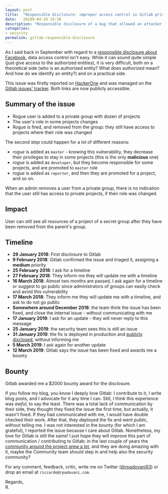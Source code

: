 ```yaml
---
layout: post
title:  "Responsible disclosure: improper access control in Gitlab private project."
date:   20189-04-19 19:30
description: "Responsible disclosure of a bug that allowed an attacker to see a victim's private Facebook friends, with only knowledge of the victim's email address."
categories:
- security
permalink: gitlab-responsible-disclosure
---
```


As I said back in September with regard to a [responsible disclosure about Facebook][0], data access control isn't easy. While it can sound quite simple (just give
access to the authorized entities), it is very difficult, both on a theoretical
side (who is an authorized entity? What does authorized mean? And how do we
identify an entity?) and on a practical side.

This issue was firstly reported on [HackerOne][1] and was managed on the [Gitlab issues' tracker][2]. Both links are now publicly accessible.


## Summary of the issue

- Rogue user is added to a private group with dozen of projects
- The user's role in some projects changes
- Rogue is fired, and removed from the group: they still have access to projects where their role was changed

The second step could happen for a lot of different reasons:
- *rogue* is added as `master` - knowing this vulnerability, they decrease their privileges to stay in some projects (this is the only **malicious** one)
- *rogue* is added as `developer`, but they become responsible for some projects, and are promoted to `master` role
- *rogue* is added as `reporter`, and then they are promoted for a project, and so on.

When an admin removes a user from a private group, there is no indication that the user still has access to private projects, if their role was changed.

## Impact

User can still see all resources of a project of a secret group after they have been removed from the parent's group.

## Timeline

- **29 January 2018**: First disclosure to Gitlab
- **9 February 2018**: Gitlab confirmed the issue and triaged it, assigning a **medium** priority
- **25 February 2018**: I ask for a timeline
- **27 February 2018**: They inform me they will update me with a timeline
- **16 March 2018**: Almost two months are passed, I ask again for a timeline or suggest to go public since administrators of groups can easily check and avoid this vulnerability 
- **17 March 2018**: They inform me they will update me with a timeline, and ask to do not go public
- **Somewhere around December 2018**: the team think the issue has been fixed, and close the internal issue - without communicating with me
- **17 January 2019**: I ask for an update - they will never reply to this message
- **25 January 2019**: the security team sees this is still an issue
- **31 January 2019**: the fix is deployed in production and [publicly disclosed][3], without informing me
- **5 March 2019**: I ask again for another update
- **12 March 2019**: Gitlab says the issue has been fixed and awards me a bounty

## Bounty

Gitlab awarded me a $2000 bounty award for the disclosure.

If you follow my blog, you know I deeply love Gitlab: I contribute to it, I write blog posts, and I advocate for it any time I can. Still, I think this experience was *awful*, to say the least. 
There was a total lack of communication by their side, they thought they fixed the issue the first time, but actually, it wasn't fixed. If they had communicated with me, I would have double checked their work.
After that, they deployed the fix and went public, without telling me. I was not interested in the bounty (for which I am grateful), I reported the issue because I care about Gitlab. 
Nonetheless, my love for Gitlab is still the same! I just hope they will improve this part of communication / contributing to Gitlab: in the last couple of years the [community around the project grew a lot][4], and they are doing amazing with it, maybe the Community team should step in and help also the security community?

For any comment, feedback, critic, write me on Twitter ([@rpadovani93][twitter])
or drop an email at `riccardo@rpadovani.com`.

Regards,  
R.

[0]: https://rpadovani.com/facebook-responsible-disclosure
[1]: https://hackerone.com/reports/310185
[2]: https://gitlab.com/gitlab-org/gitlab-ce/issues/42726
[3]: https://about.gitlab.com/2019/01/31/security-release-gitlab-11-dot-7-dot-3-released/
[4]: https://about.gitlab.com/2019/04/17/contributor-program-update/
[twitter]: https://twitter.com/rpadovani93
[image]: https://img.rpadovani.com/posts/gitlab-disclosure.png
